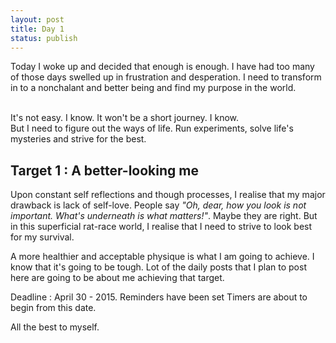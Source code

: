 ```yaml
---
layout: post
title: Day 1
status: publish
---
```


Today I woke up and decided that enough is enough. I have had too many of those days swelled up in frustration and desperation. I need to transform in to a nonchalant and better being and find my purpose in the world.

<br /> It's not easy. I know. It won't be a short journey. I know. 
<br /> But I need to figure out the ways of life. Run experiments, solve life's mysteries and strive for the best.

<h2> Target 1 : A better-looking me </h2>

Upon constant self reflections and though processes, I realise that my major drawback is lack of self-love. People say *"Oh, dear, how you look is not important. What's underneath is what matters!"*. Maybe they are right. But in this superficial rat-race world, I realise that I need to strive to look best for my survival.

A more healthier and acceptable physique is what I am going to achieve. I know that it's going to be tough. Lot of the daily posts that I plan to post here are going to be about me achieving that target.

Deadline : April 30 - 2015.
Reminders have been set
Timers are about to begin from this date.

All the best to myself.





